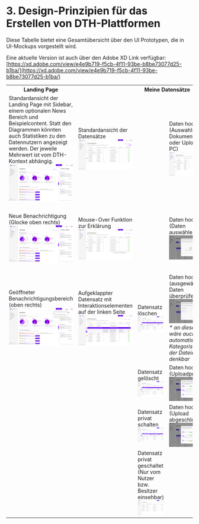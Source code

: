 # 3. Design-Prinzipien für das Erstellen von DTH-Plattformen

Diese Tabelle bietet eine Gesamtübersicht über den UI Prototypen, die in UI-Mockups vorgestellt wird.  
  
Eine aktuelle Version ist auch über den Adobe XD Link verfügbar:  [https://xd.adobe.com/view/e4e9b719-f5cb-4f11-93be-b8be73077d25-b1ba/](https://xd.adobe.com/view/e4e9b719-f5cb-4f11-93be-b8be73077d25-b1ba/)  

<table>
	<tr>
		<th>Landing Page</th>
		<th colspan="4"> Meine Datensätze</th>
		<th colspan="2"> Anfragen von Datennutzern</th>
		<th>Datenfluss</th>
		<th>Weitere Funktionen</th>
	</tr>
	<tr>
		<td>Standardansicht der Landing Page mit Sidebar, einem optionalen News Bereich und Beispielcontent. Statt den Diagrammen könnten auch Statistiken zu den Datennutzern angezeigt werden. Der jeweile Mehrwert ist vom DTH-Kontext abhängig.<br><img src="img_1.png"/></td>
		<td>Standardansicht der Datensätze<br><img src="img_2.png" style="width: 500px;"/></td>
		<td rowspan="2"></td>
		<td>Daten hochladen (Auswahl: Dokumentenscan oder Upload über PC)<br><img src="img_3.png"/></td>
		<td rowspan="2"> Gruppenansicht für Datensätze<br><img src="img_4.png"/> <br><img src="img_5.png"/></td>
		<td rowspan="2"> Übersichtsseite der Datennutzer mit Nutzungsanfragen<br><img src="img_6.png"/></td>
		<td>Überprüfen einer vertrauensvollen Nutzungsanfrage<br><img src="img_7.png"/></td>
		<td>Datenfluss mit einer Datei als Startpunkt<br><img src="img_8.png"/></td>
		<td>Disease Warning System (für Anwendungen im Agrarsektor)<br><img src="img_9.png"/></td>
	</tr>
	<tr>
		<td>Neue Benachrichtigung (Glocke oben rechts)<br><img src="img_10.png"/></td>
		<td>Mouse-Over Funktion zur Erklärung<br><img src="img_11.png"/></td>
		<td>Daten hochladen (Daten auswählen)<br><img src="img_12.png"/></td>
		<td>Überprüfen einer verdächtigen Nutzungsanfrage<br><img src="img_13.png"/> </td>
		<td>Auswahl weiterer Daten im Datenfluss<br><img src="img_14.png"/></td>
		<td>Sicherheits-/Informationscenter <br><img src="img_15.png"/></td>
	</tr>
	<tr>
		<td>Geöffneter Benachrichtigungsbereich (oben rechts)<br><img src="img_16.png"/> </td>
		<td>Aufgeklappter Datensatz mit Interaktionselementen auf der linken Seite<br><img src="img_17.png"/></td>
		<td>Datensatz löschen<br><img src="img_18.png"/></td>
		<td>Daten hochladen (ausgewählte Daten überprüfen)*<br><img src="img_19.png"/><br><i>* an dieser Stelle wäre auch eine automatische Kategorisierung der Dateien denkbar</i></td>
		<td rowspan="4"></td>
		<td colspan="2"> Beenden einer Nutzung (klick auf " stop") <br><img src="img_20.png"/></td>
		<td>Weitere Daten hinzugefügt und pausierte Datennutzer anzeigen<br><img src="img_21.png"/></td>
		<td>Meldung kritischer Hinweise durch den DTH<br><img src="img_22.png"/></td>
	</tr>
	<tr>
		<td rowspan="3"></td>
		<td rowspan="3"></td>
		<td>Datensatz gelöscht<br><img src="img_23.png"/>  </td>
		<td>Daten hochladen (Uploadprozess)<br><img src="img_24.png"/> </td>
		<td rowspan="3"></td>
		<td rowspan="3"></td>
		<td>Datenfluss hervorheben<br><img src="img_25.png"/></td>
		<td rowspan="3"></td>
	</tr>
	<tr>
		<td>Datensatz privat schalten<br><img src="img_26.png"/> </td>
		<td>Daten hochladen (Upload abgeschlossen)<br><img src="img_27.png"/> </td>
		<td rowspan="2"></td>
	</tr>
	<tr>
		<td>Datensatz privat geschaltet (Nur vom Nutzer bzw. Besitzer einsehbar)<br><img src="img_28.png"/></td>
	</tr>
</table>
